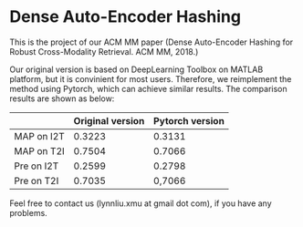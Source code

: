 # Dense Auto-Encoder Hashing

This is the project of our ACM MM paper (Dense Auto-Encoder Hashing for Robust Cross-Modality Retrieval. ACM MM, 2018.)

Our original version is based on DeepLearning Toolbox on MATLAB platform, but it is convinient for most users. Therefore, we reimplement the method using Pytorch, which can achieve similar results.
The comparison results are shown as below:

|            | Original version | Pytorch version |
| ---------- | ---------------- | --------------- |
| MAP on I2T | 0.3223           | 0.3131          |
| MAP on T2I | 0.7504           | 0.7066          |
| Pre on I2T | 0.2599           | 0.2798          |
| Pre on T2I | 0.7035           | 0,7066          |

Feel free to contact us (lynnliu.xmu at gmail dot com), if you have any problems.

